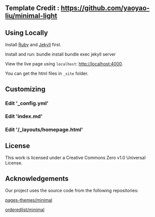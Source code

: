 ## Template Credit  : https://github.com/yaoyao-liu/minimal-light

## Using Locally

Install [Ruby](https://www.ruby-lang.org/en/) and [Jekyll](https://jekyllrb.com/) first.

Install and run:
bundle install
bundle exec jekyll server

View the live page using `localhost`:
<http://localhost:4000>. 

You can get the html files in `_site` folder.

## Customizing

### Edit '_config.yml'
### Edit 'index.md'
### Edit '/_layouts/homepage.html'

## License

This work is licensed under a Creative Commons Zero v1.0 Universal License.

## Acknowledgements

Our project uses the source code from the following repositories:

[    pages-themes/minimal
](https://github.com/pages-themes/minimal)

[    orderedlist/minimal
](https://github.com/orderedlist/minimal)
